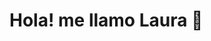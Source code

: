 <h1 aling= "center">Hola! me llamo Laura 👋</h1>
<h1></h1>

<!--
**LG-Laura/LG-Laura** is a ✨ _special_ ✨ repository because its `README.md` (this file) appears on your GitHub profile.

Here are some ideas to get you started:

- 🔭 I’m currently working on ...
- 🌱 I’m currently learning ...
- 👯 I’m looking to collaborate on ...
- 🤔 I’m looking for help with ...
- 💬 Ask me about ...
- 📫 How to reach me: ...
- 😄 Pronouns: ...
- ⚡ Fun fact: ...
👩‍💻 Apasionada programadora con un amor inquebrantable por el desarrollo de software.
- 🚀 Entusiasta del código, siempre lista para enfrentar nuevos desafíos y construir soluciones innovadoras.
- 💡 Creativa en la resolución de problemas, buscando siempre mejorar y optimizar el código.
- 🌐 Colaboradora activa en la comunidad de GitHub, comprometida con el código abierto y el aprendizaje colectivo.
- 🤖 Fascinada por la inteligencia artificial y las oportunidades que ofrece para transformar el mundo.
- 📚 Aprendiz perpetua, dedicada a la actualización constante de habilidades y conocimientos en tecnología.
- 🎨 Diseñadora de código, donde cada línea es una pincelada que contribuye a la gran obra del software.
- ✨ Con una chispa de creatividad que ilumina cada proyecto, llevando ideas desde la concepción hasta la realidad.
-->
